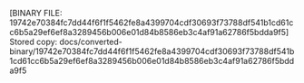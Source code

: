 [BINARY FILE: 19742e70384fc7dd44f6f1f5462fe8a4399704cdf30693f73788df541b1cd61cc6b5a29ef6ef8a3289456b006e01d84b8586eb3c4af91a62786f5bdda9f5]
Stored copy: docs/converted-binary/19742e70384fc7dd44f6f1f5462fe8a4399704cdf30693f73788df541b1cd61cc6b5a29ef6ef8a3289456b006e01d84b8586eb3c4af91a62786f5bdda9f5
